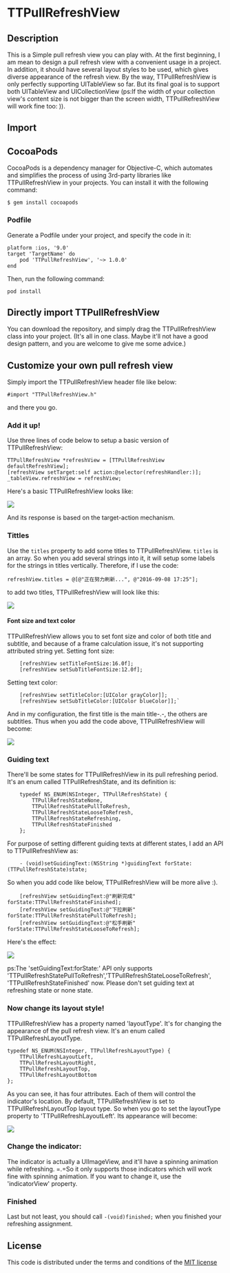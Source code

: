 # TTPullRefreshView
## Description
This is a Simple pull refresh view you can play with. At the first beginning, I am mean to design a pull refresh view with a convenient usage in a project. In addition, it should have several layout styles to be used, which gives diverse appearance of the refresh view.
By the way, TTPullRefreshView is only perfectly supporting UITableView so far. But its final goal is to support both UITableView and UICollectionView (ps:If the width of your collection view's content size is not bigger than the screen width, TTPullRefreshView will work fine too: )).
## Import
## CocoaPods
CocoaPods is a dependency manager for Objective-C, which automates and simplifies the process of using 3rd-party libraries like TTPullRefreshView in your projects.  You can install it with the following command:
```
$ gem install cocoapods
```
### Podfile
Generate a Podfile under your project, and specify the code in it:  
```
platform :ios, '9.0'
target 'TargetName' do
	pod 'TTPullRefreshView', '~> 1.0.0'
end
```
Then, run the following command:  
```
pod install
```
## Directly import TTPullRefreshView
You can download the repository, and simply drag the TTPullRefreshView class into your project. (It's all in one class. Maybe it'll not have a good design pattern, and you are welcome to give me some advice.)
## Customize your own pull refresh view
Simply import the TTPullRefreshView header file like below:

`#import "TTPullRefreshView.h" `

and there you go.
### Add it up!
Use three lines of code below to setup a basic version of TTPullRefreshView:
```objc
TTPullRefreshView *refreshView = [TTPullRefreshView defaultRefreshView];
[refreshView setTarget:self action:@selector(refreshHandler:)];
_tableView.refreshView = refreshView;
```
Here's a basic TTPullRefreshView looks like:

![](Images/Basic.gif)

And its response is based on the target-action mechanism.
### Tittles
Use the `titles` property to add some titles to TTPullRefreshView. `titles` is an array. So when you add several strings into it, it will setup some labels for the strings in titles vertically.
Therefore, if I use the code:

`refreshView.titles = @[@"正在努力刷新...", @"2016-09-08 17:25"];`

to add two titles, TTPullRefreshView will look like this:

![](Images/titles.gif)

#### Font size and text color
TTPullRefreshView allows you to set font size and color of both title and subtitle, and because of a frame calculation issue, it's not supporting attributed 
string yet.
Setting font size:

```objc
	[refreshView setTitleFontSize:16.0f];
	[refreshView setSubTitleFontSize:12.0f];
```
 
Setting text color:
```objc
	[refreshView setTitleColor:[UIColor grayColor]];
	[refreshView setSubTitleColor:[UIColor blueColor]];`
```
 
And in my configuration, the first title is the main title-.-, the others are subtitles. Thus when you add the code above, TTPullRefreshView will become:

![](Images/font-size-and-text-color.gif)

### Guiding text
There'll be some states for TTPullRefreshView in its pull refreshing period.
It's an enum called TTPullRefreshState, and its definition is:
```objc
	typedef NS_ENUM(NSInteger, TTPullRefreshState) {
	    TTPullRefreshStateNone,
	    TTPullRefreshStatePullToRefresh,
	    TTPullRefreshStateLooseToRefresh,
	    TTPullRefreshStateRefreshing,
	    TTPullRefreshStateFinished
	};
```
For purpose of setting different guiding texts at different states, I add an API to TTPullRefreshView as:
```objc
	- (void)setGuidingText:(NSString *)guidingText forState:(TTPullRefreshState)state;
```
So when you add code like below, TTPullRefreshView will be more alive :). 
```objc
	[refreshView setGuidingText:@"刷新完成" forState:TTPullRefreshStateFinished];
	[refreshView setGuidingText:@"下拉刷新" forState:TTPullRefreshStatePullToRefresh];
	[refreshView setGuidingText:@"松手刷新" forState:TTPullRefreshStateLooseToRefresh];
```
Here's the effect:

![](Images/guiding-text.gif)

ps:The 'setGuidingText:forState:' API only supports 'TTPullRefreshStatePullToRefresh','TTPullRefreshStateLooseToRefresh', 'TTPullRefreshStateFinished' now. Please don't set guiding text at refreshing state or none state.
### Now change its layout style!
TTPullRefreshView has a property named 'layoutType'. It's for changing the appearance of the pull refresh view. It's an enum called TTPullRefreshLayoutType.
```objc
typedef NS_ENUM(NSInteger, TTPullRefreshLayoutType) {
    TTPullRefreshLayoutLeft,
    TTPullRefreshLayoutRight,
    TTPullRefreshLayoutTop,
    TTPullRefreshLayoutBottom
};
```
As you can see, it has four attributes. Each of them will control the indicator's location. By default, TTPullRefreshView is set to TTPullRefreshLayoutTop layout type. So when you go to set the layoutType property to 'TTPullRefreshLayoutLeft'. Its appearance will become:

![](Images/change-layout-type.gif)

### Change the indicator:
The indicator is actually a UIImageView, and it'll have a spinning animation while refreshing. =.=So it only supports those indicators which will work fine with spinning animation. If you want to change it, use the 'indicatorView' property.
### Finished
Last but not least, you should call `-(void)finished;` when you finished your refreshing assignment.  
## License  
This code is distributed under the terms and conditions of the [MIT license](/LICENSE)





